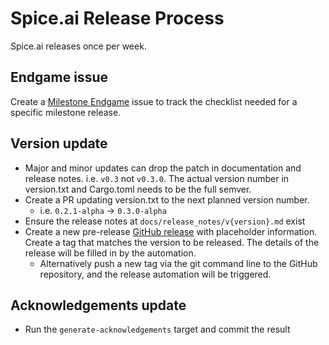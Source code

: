 # Spice.ai Release Process

Spice.ai releases once per week.

## Endgame issue

Create a [Milestone Endgame](https://github.com/spiceai/spiceai/issues/new?assignees=&labels=endgame&projects=&template=end_game.md&title=v0.x.x-alpha+Endgame) issue to track the checklist needed for a specific milestone release.

## Version update

- Major and minor updates can drop the patch in documentation and release notes. i.e. `v0.3` not `v0.3.0`. The actual version number in version.txt and Cargo.toml needs to be the full semver.
- Create a PR updating version.txt to the next planned version number.
  - i.e. `0.2.1-alpha` -> `0.3.0-alpha`
- Ensure the release notes at `docs/release_notes/v{version}.md` exist
- Create a new pre-release [GitHub release](https://github.com/spiceai/spiceai/releases/new) with placeholder information. Create a tag that matches the version to be released. The details of the release will be filled in by the automation.
  - Alternatively push a new tag via the git command line to the GitHub repository, and the release automation will be triggered.

## Acknowledgements update

- Run the `generate-acknowledgements` target and commit the result
